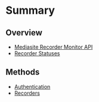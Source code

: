 # Summary

## Overview

* [Mediasite Recorder Monitor API](README.md)
* [Recorder Statuses](recorder-statuses.md)

## Methods

* [Authentication](authentication.md)
* [Recorders](recorders.md)

